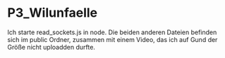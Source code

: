 # P3_Wilunfaelle

Ich starte read_sockets.js in node.
Die beiden anderen Dateien befinden sich im public Ordner, zusammen mit einem Video, das ich auf Gund der Größe nicht uploadden durfte.
